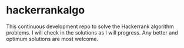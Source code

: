 # hackerrankalgo
This continuous development repo to solve the Hackerrank algorithm problems. I will check in the solutions as I will progress. Any better and optimum solutions are most welcome.
